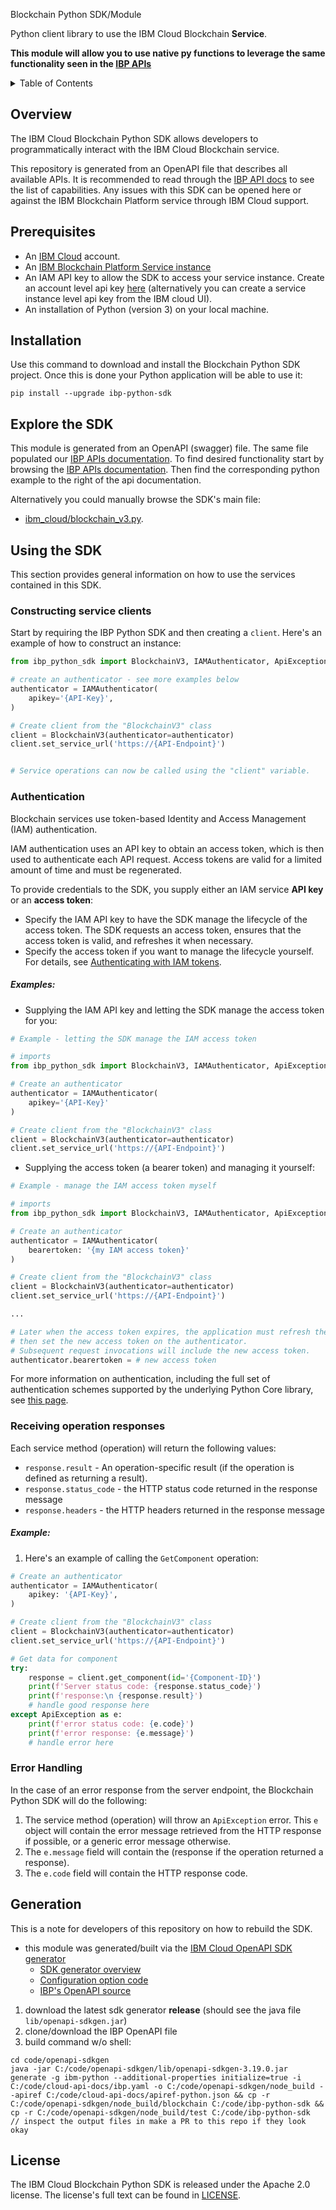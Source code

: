 Blockchain Python SDK/Module

Python client library to use the IBM Cloud Blockchain **Service**.

**This module will allow you to use native py functions to leverage the same functionality seen in the [IBP APIs](https://cloud.ibm.com/apidocs/blockchain)**

<details>
<summary>Table of Contents</summary>

* [Overview](#overview)
* [Prerequisites](#prerequisites)
* [Installation](#installation)
* [Explore the SDK](#explore-the-sdk)
* [Using the SDK](#using-the-sdk)
  * [Constructing service clients](#constructing-service-clients)
  * [Authentication](#authentication)
  * [Receiving operation responses](#receiving-operation-responses)
  * [Error Handling](#error-handling)
* [Generation](#generation)
* [License](#license)

</details>

## Overview

The IBM Cloud Blockchain Python SDK allows developers to programmatically interact with the
IBM Cloud Blockchain service.

This repository is generated from an OpenAPI file that describes all available APIs.
It is recommended to read through the [IBP API docs](https://cloud.ibm.com/apidocs/blockchain#sdk) to see the list of capabilities.
Any issues with this SDK can be opened here or against the IBM Blockchain Platform service through IBM Cloud support.

## Prerequisites

[ibm-cloud-onboarding]: https://cloud.ibm.com/registration

* An [IBM Cloud][ibm-cloud-onboarding] account.
* An [IBM Blockchain Platform Service instance](https://cloud.ibm.com/catalog/services/blockchain-platform)
* An IAM API key to allow the SDK to access your service instance. Create an account level api key [here](https://cloud.ibm.com/iam/apikeys) (alternatively you can create a service instance level api key from the IBM cloud UI).
* An installation of Python (version 3) on your local machine.

## Installation
Use this command to download and install the Blockchain Python SDK project.
Once this is done your Python application will be able to use it:
```
pip install --upgrade ibp-python-sdk
```

## Explore the SDK
This module is generated from an OpenAPI (swagger) file.
The same file populated our [IBP APIs documentation](https://cloud.ibm.com/apidocs/blockchain#sdk).
To find desired functionality start by browsing the [IBP APIs documentation](https://cloud.ibm.com/apidocs/blockchain#introduction).
Then find the corresponding python example to the right of the api documentation.

Alternatively you could manually browse the SDK's main file:

- [ibm_cloud/blockchain_v3.py](./ibm_cloud/blockchain_v3.py).

## Using the SDK
This section provides general information on how to use the services contained in this SDK.

### Constructing service clients
Start by requiring the IBP Python SDK and then creating a `client`.
Here's an example of how to construct an instance:

```py
from ibp_python_sdk import BlockchainV3, IAMAuthenticator, ApiException

# create an authenticator - see more examples below
authenticator = IAMAuthenticator(
    apikey='{API-Key}',
)

# Create client from the "BlockchainV3" class
client = BlockchainV3(authenticator=authenticator)
client.set_service_url('https://{API-Endpoint}')


# Service operations can now be called using the "client" variable.

```

### Authentication
Blockchain services use token-based Identity and Access Management (IAM) authentication.

IAM authentication uses an API key to obtain an access token, which is then used to authenticate
each API request. Access tokens are valid for a limited amount of time and must be regenerated.

To provide credentials to the SDK, you supply either an IAM service **API key** or an **access token**:

- Specify the IAM API key to have the SDK manage the lifecycle of the access token.
The SDK requests an access token, ensures that the access token is valid, and refreshes it when
necessary.
- Specify the access token if you want to manage the lifecycle yourself.
For details, see [Authenticating with IAM tokens](https://cloud.ibm.com/docs/services/watson/getting-started-iam.html).

##### Examples:
* Supplying the IAM API key and letting the SDK manage the access token for you:

```py
# Example - letting the SDK manage the IAM access token

# imports
from ibp_python_sdk import BlockchainV3, IAMAuthenticator, ApiException

# Create an authenticator
authenticator = IAMAuthenticator(
	apikey='{API-Key}'
)

# Create client from the "BlockchainV3" class
client = BlockchainV3(authenticator=authenticator)
client.set_service_url('https://{API-Endpoint}')
```

* Supplying the access token (a bearer token) and managing it yourself:

```py
# Example - manage the IAM access token myself

# imports
from ibp_python_sdk import BlockchainV3, IAMAuthenticator, ApiException

# Create an authenticator
authenticator = IAMAuthenticator(
	bearertoken: '{my IAM access token}'
)

# Create client from the "BlockchainV3" class
client = BlockchainV3(authenticator=authenticator)
client.set_service_url('https://{API-Endpoint}')

...

# Later when the access token expires, the application must refresh the access token,
# then set the new access token on the authenticator.
# Subsequent request invocations will include the new access token.
authenticator.bearertoken = # new access token 
```

For more information on authentication, including the full set of authentication schemes supported by
the underlying Python Core library, see
[this page](https://github.com/IBM/python-sdk-core/blob/master/Authentication.md).

### Receiving operation responses
Each service method (operation) will return the following values:
* `response.result` - An operation-specific result (if the operation is defined as returning a result).
* `response.status_code` - the HTTP status code returned in the response message
* `response.headers` - the HTTP headers returned in the response message

##### Example:
1. Here's an example of calling the `GetComponent` operation:
```py
# Create an authenticator
authenticator = IAMAuthenticator(
    apikey: '{API-Key}',
)

# Create client from the "BlockchainV3" class
client = BlockchainV3(authenticator=authenticator)
client.set_service_url('https://{API-Endpoint}')

# Get data for component
try:
    response = client.get_component(id='{Component-ID}')
    print(f'Server status code: {response.status_code}')
    print(f'response:\n {response.result}')
    # handle good response here
except ApiException as e:
    print(f'error status code: {e.code}')
    print(f'error response: {e.message}')
    # handle error here
```

### Error Handling

In the case of an error response from the server endpoint, the Blockchain Python SDK will do the following:
1. The service method (operation) will throw an `ApiException` error.  This `e` object will
contain the error message retrieved from the HTTP response if possible, or a generic error message
otherwise.
2. The `e.message` field will contain the (response if the operation returned a response).
3. The `e.code` field will contain the HTTP response code.


## Generation
This is a note for developers of this repository on how to rebuild the SDK.
- this module was generated/built via the [IBM Cloud OpenAPI SDK generator](https://github.ibm.com/CloudEngineering/openapi-sdkgen)
    - [SDK generator overview](https://github.ibm.com/CloudEngineering/openapi-sdkgen/wiki/SDK-Gen-Overview)
    - [Configuration option code](https://github.ibm.com/CloudEngineering/openapi-sdkgen/blob/ab7d50a1dcdc707faad8cbe4f86de2d2ca510d24/src/main/java/com/ibm/sdk/codegen/IBMDefaultCodegen.java)
    - [IBP's OpenAPI source](https://github.ibm.com/cloud-api-docs/ibp/blob/master/ibp.yaml)
1. download the  latest sdk generator **release** (should see the java file `lib/openapi-sdkgen.jar`)
1. clone/download the IBP OpenAPI file
1. build command w/o shell:
```
cd code/openapi-sdkgen
java -jar C:/code/openapi-sdkgen/lib/openapi-sdkgen-3.19.0.jar generate -g ibm-python --additional-properties initialize=true -i C:/code/cloud-api-docs/ibp.yaml -o C:/code/openapi-sdkgen/node_build --apiref C:/code/cloud-api-docs/apiref-python.json && cp -r C:/code/openapi-sdkgen/node_build/blockchain C:/code/ibp-python-sdk && cp -r C:/code/openapi-sdkgen/node_build/test C:/code/ibp-python-sdk
// inspect the output files in make a PR to this repo if they look okay
```

## License

The IBM Cloud Blockchain Python SDK is released under the Apache 2.0 license. The license's full text can be found in [LICENSE](LICENSE).
